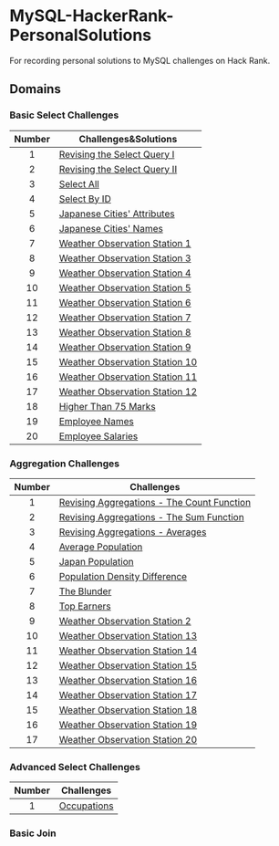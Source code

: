 # MySQL-HackerRank-PersonalSolutions
For recording personal solutions to MySQL challenges on Hack Rank.

## Domains

### Basic Select Challenges
| Number | Challenges&Solutions |
|:------:|------------|
| 1 | [Revising the Select Query I](https://github.com/Solaris-star/MySQL-HackerRank-PersonalSolutions/blob/main/Basic-Selects-Challenges/Revising%20the%20Select%20Query%20I.SQL)
| 2 | [Revising the Select Query II](https://github.com/Solaris-star/MySQL-HackerRank-PersonalSolutions/blob/main/Basic-Selects-Challenges/Revising%20the%20Select%20Query%20II.SQL)
| 3 | [Select All](https://github.com/Solaris-star/MySQL-HackerRank-PersonalSolutions/blob/main/Basic-Selects-Challenges/Select%20All.SQL)
| 4 | [Select By ID](https://github.com/Solaris-star/MySQL-HackerRank-PersonalSolutions/blob/main/Basic-Selects-Challenges/Select%20By%20ID.SQL)
| 5 | [Japanese Cities' Attributes](https://github.com/Solaris-star/MySQL-HackerRank-PersonalSolutions/blob/main/Basic-Selects-Challenges/Japanese%20Cities'%20Attributes.SQL)
| 6 | [Japanese Cities' Names](https://github.com/Solaris-star/MySQL-HackerRank-PersonalSolutions/blob/main/Basic-Selects-Challenges/Japanese%20Cities'%20Names.SQL)
| 7 | [Weather Observation Station 1](https://github.com/Solaris-star/MySQL-HackerRank-PersonalSolutions/blob/main/Basic-Selects-Challenges/Weather%20Observation%20Station%201.SQL)
| 8 | [Weather Observation Station 3](https://github.com/Solaris-star/MySQL-HackerRank-PersonalSolutions/blob/main/Basic-Selects-Challenges/Weather%20Observation%20Station%203.SQL)
| 9 | [Weather Observation Station 4](https://github.com/Solaris-star/MySQL-HackerRank-PersonalSolutions/blob/main/Basic-Selects-Challenges/Weather%20Observation%20Station%204.SQL)
| 10| [Weather Observation Station 5](https://github.com/Solaris-star/MySQL-HackerRank-PersonalSolutions/blob/main/Basic-Selects-Challenges/Weather%20Observation%20Station%2010.SQL)
| 11| [Weather Observation Station 6](https://github.com/Solaris-star/MySQL-HackerRank-PersonalSolutions/blob/main/Basic-Selects-Challenges/Weather%20Observation%20Station%2010.SQL)
| 12| [Weather Observation Station 7](https://github.com/Solaris-star/MySQL-HackerRank-PersonalSolutions/blob/main/Basic-Selects-Challenges/Weather%20Observation%20Station%207.SQL)
| 13| [Weather Observation Station 8](https://github.com/Solaris-star/MySQL-HackerRank-PersonalSolutions/blob/main/Basic-Selects-Challenges/Weather%20Observation%20Station%208.SQL)
| 14| [Weather Observation Station 9](https://github.com/Solaris-star/MySQL-HackerRank-PersonalSolutions/blob/main/Basic-Selects-Challenges/Weather%20Observation%20Station%209.SQL)
| 15| [Weather Observation Station 10](https://github.com/Solaris-star/MySQL-HackerRank-PersonalSolutions/blob/main/Basic-Selects-Challenges/Weather%20Observation%20Station%2010.SQL)
| 16| [Weather Observation Station 11](https://github.com/Solaris-star/MySQL-HackerRank-PersonalSolutions/blob/main/Basic-Selects-Challenges/Weather%20Observation%20Station%2011.SQL)
| 17| [Weather Observation Station 12](https://github.com/Solaris-star/MySQL-HackerRank-PersonalSolutions/blob/main/Basic-Selects-Challenges/Weather%20Observation%20Station%2012.SQL)
| 18| [Higher Than 75 Marks](https://github.com/Solaris-star/MySQL-HackerRank-PersonalSolutions/blob/main/Basic-Selects-Challenges/Higher%20Than%2075%20Marks.SQL)
| 19| [Employee Names](https://github.com/Solaris-star/MySQL-HackerRank-PersonalSolutions/blob/main/Basic-Selects-Challenges/Employee%20Names.SQL)
| 20| [Employee Salaries](https://github.com/Solaris-star/MySQL-HackerRank-PersonalSolutions/blob/main/Basic-Selects-Challenges/Employee%20Salaries.SQL)

### Aggregation Challenges
| Number | Challenges | 
|:------:|------------|
| 1 | [Revising Aggregations - The Count Function](https://github.com/Solaris-star/MySQL-HackerRank-PersonalSolutions/blob/main/Aggregations%20Challenges/Revising%20Aggregations%20-%20The%20Count%20Function.SQL) | 
| 2 | [Revising Aggregations - The Sum Function](https://github.com/Solaris-star/MySQL-HackerRank-PersonalSolutions/blob/main/Aggregations%20Challenges/Revising%20Aggregations%20-%20The%20Sum%20Function.SQL)|
| 3 | [Revising Aggregations - Averages](https://github.com/Solaris-star/MySQL-HackerRank-PersonalSolutions/blob/main/Aggregations%20Challenges/Revising%20Aggregations%20-%20Averages.SQL)|
| 4 | [Average Population](https://github.com/Solaris-star/MySQL-HackerRank-PersonalSolutions/blob/main/Aggregations%20Challenges/Average%20Population.SQL)|
| 5 | [Japan Population](https://github.com/Solaris-star/MySQL-HackerRank-PersonalSolutions/blob/main/Aggregations%20Challenges/Japan%20Population.SQL)|
| 6 | [Population Density Difference](https://github.com/Solaris-star/MySQL-HackerRank-PersonalSolutions/blob/main/Aggregations%20Challenges/Population%20Density%20Difference.SQL)|
| 7 | [The Blunder](https://github.com/Solaris-star/MySQL-HackerRank-PersonalSolutions/blob/main/Aggregations%20Challenges/The%20Blunder.SQL)
| 8 | [Top Earners](https://github.com/Solaris-star/MySQL-HackerRank-PersonalSolutions/blob/main/Aggregations%20Challenges/Top%20Earner.SQL) |  
| 9 | [Weather Observation Station 2](https://github.com/Solaris-star/MySQL-HackerRank-PersonalSolutions/blob/main/Aggregations%20Challenges/Weather%20Observation%20Station%202.SQL) |
| 10| [Weather Observation Station 13](https://github.com/Solaris-star/MySQL-HackerRank-PersonalSolutions/blob/main/Aggregations%20Challenges/Weather%20Observation%20Station%2013.SQL) |
| 11| [Weather Observation Station 14](https://github.com/Solaris-star/MySQL-HackerRank-PersonalSolutions/blob/main/Aggregations%20Challenges/Weather%20Observation%20Station%2014.SQL) |
| 12| [Weather Observation Station 15](https://github.com/Solaris-star/MySQL-HackerRank-PersonalSolutions/blob/main/Aggregations%20Challenges/Weather%20Observation%20Station%2015.SQL) |
| 13| [Weather Observation Station 16](https://github.com/Solaris-star/MySQL-HackerRank-PersonalSolutions/blob/main/Aggregations%20Challenges/Weather%20Observation%20Station%2016.SQL) |
| 14| [Weather Observation Station 17](https://github.com/Solaris-star/MySQL-HackerRank-PersonalSolutions/blob/main/Aggregations%20Challenges/Weather%20Observation%20Station%2017.SQL) |
| 15| [Weather Observation Station 18](https://github.com/Solaris-star/MySQL-HackerRank-PersonalSolutions/blob/main/Aggregations%20Challenges/Weather%20Observation%20Station%2018.SQL) |
| 16| [Weather Observation Station 19](https://github.com/Solaris-star/MySQL-HackerRank-PersonalSolutions/blob/main/Aggregations%20Challenges/Weather%20Observation%20Station%2016.SQL) |
| 17| [Weather Observation Station 20](htthttps://github.com/Solaris-star/MySQL-HackerRank-PersonalSolutions/blob/main/Aggregations%20Challenges/Weather%20Observation%20Station%2020.SQL) |

### Advanced Select Challenges

| Number | Challenges |
|:------:|------------|
| 1 |[Occupations](https://github.com/Solaris-star/MySQL-HackerRank-PersonalSolutions/blob/main/Advanced%20Select/Occupations.SQL) 


### Basic Join












